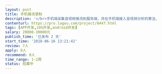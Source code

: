 ```yaml
---                
layout: post       
title: 手机推流录制           
description: '</br>手机端采集音视频推流到服务端，并在手机端接入音视频分析的算法，比如人脸识别、语音识别、语音合成等其他算法，需要在安卓和ios两个平台上实现。</br>'     
contenturl: https://pro.lagou.com/project/8447.html      
tags: [APP开发,iOS开发,android开发]            
salary: 20000-30000元          
publish_time: '已发布 2 天'         
start_time: '2018-06-16 13:21:42'           
review: 7人                   
apply: 0人                   
recommend: 0人                   
time_range: 1-2周              
status: 招募中                  
---                 
```

